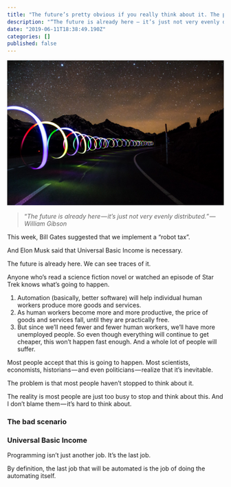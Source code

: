 ```yaml
---
title: "The future’s pretty obvious if you really think about it. The problem is most people don’t."
description: "“The future is already here — it’s just not very evenly distributed.” — William Gibson"
date: "2019-06-11T18:38:49.190Z"
categories: []
published: false
---
```


![](./asset-1.jpeg)

> “_The future is already here — it’s just not very evenly distributed.” — William Gibson_

This week, Bill Gates suggested that we implement a “robot tax”.

And Elon Musk said that Universal Basic Income is necessary.

The future is already here. We can see traces of it. 

Anyone who’s read a science fiction novel or watched an episode of Star Trek knows what’s going to happen. 

1.  Automation (basically, better software) will help individual human workers produce more goods and services.
2.  As human workers become more and more productive, the price of goods and services fall, until they are practically free.
3.  But since we’ll need fewer and fewer human workers, we’ll have more unemployed people. So even though everything will continue to get cheaper, this won’t happen fast enough. And a whole lot of people will suffer.

Most people accept that this is going to happen. Most scientists, economists, historians — and even politicians — realize that it’s inevitable.

The problem is that most people haven’t stopped to think about it.

The reality is most people are just too busy to stop and think about this. And I don’t blame them — it’s hard to think about.

### The bad scenario

  

  

  

  

  

  

### Universal Basic Income

  

  

Programming isn’t just another job. It’s the last job.

By definition, the last job that will be automated is the job of doing the automating itself.
